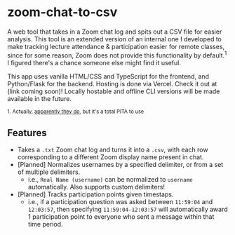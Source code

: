 # zoom-chat-to-csv
A web tool that takes in a Zoom chat log and spits out a CSV file for easier analysis. This tool is an extended version of an internal one I developed to make tracking lecture attendance & participation easier for remote classes, since for some reason, Zoom does not provide this functionality by default.<sup>1</sup> I figured there's a chance someone else might find it useful.

This app uses vanilla HTML/CSS and TypeScript for the frontend, and Python/Flask for the backend. Hosting is done via Vercel. Check it out at (link coming soon)! Locally hostable and offline CLI versions will be made available in the future.

<sub>1. Actually, [apparently they do](https://www.reddit.com/r/Zoom/comments/10k8og1/exporting_channel_chat_history_to_csv_no_longer/), but it's a total PITA to use</sub>
## Features
- Takes a `.txt` Zoom chat log and turns it into a `.csv`, with each row corresponding to a different Zoom display name present in chat.
- [Planned] Normalizes usernames by a specified delimiter, or from a set of multiple delimiters.
  - i.e., `Real Name (username)` can be normalized to `username` automatically. Also supports custom delimiters!
- [Planned] Tracks participation points given timestaps.
  - i.e., if a participation question was asked between `11:59:04` and `12:03:57`, then specifying `11:59:04-12:03:57` will automatically award 1 participation point to everyone who sent a message within that time period.
